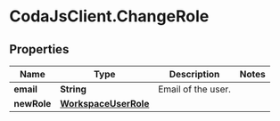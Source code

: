 # CodaJsClient.ChangeRole

## Properties
Name | Type | Description | Notes
------------ | ------------- | ------------- | -------------
**email** | **String** | Email of the user. | 
**newRole** | [**WorkspaceUserRole**](WorkspaceUserRole.md) |  | 
